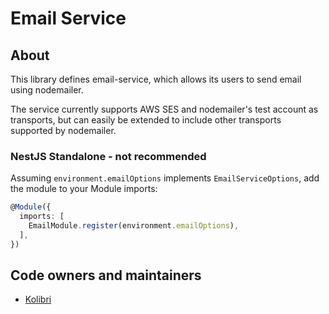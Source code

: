 # Email Service

## About

This library defines email-service, which allows its users to send email using nodemailer.

The service currently supports AWS SES and nodemailer's test account as transports, but can easily be extended to include other transports supported by nodemailer.

### NestJS Standalone - not recommended

Assuming `environment.emailOptions` implements `EmailServiceOptions`, add the module to your Module imports:

```typescript
@Module({
  imports: [
    EmailModule.register(environment.emailOptions),
  ],
})
```

## Code owners and maintainers

- [Kolibri](https://github.com/orgs/island-is/teams/kolibri/members)
